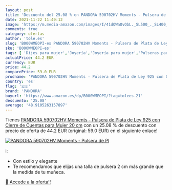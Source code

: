 ```yaml
---
layout: post
title: 'Descuento del 25.08 % en PANDORA 590702HV Moments - Pulsera de Pl'
date: 2021-11-22 11:49:12
image: 'https://m.media-amazon.com/images/I/41dQWaOvQbL._SL500_._SL400_.jpg'
comments: true
category: ofertas
author: 'tole.es'
slug: 'B000WMEOPI-es PANDORA 590702HV Moments - Pulsera de Plata de Ley 925 con...'
sku: 'B000WMEOPI-es'
tags: [ 'Dijes para mujer','Joyería','Joyería para mujer','Pulseras para charms y abalorios para mujer','de','ley','pandora','plata', ]
actualPrice: 44.2 EUR
currency: EUR
price: 44.2
comparePrice: 59.0 EUR
prodname: 'PANDORA 590702HV Moments - Pulsera de Plata de Ley 925 con Cierre de Cuentas  para Mujer  20 cm'
country: 'es'
flag: '🇪🇸'
brand: 'PANDORA'
buyurl: 'https://www.amazon.es/dp/B000WMEOPI/?tag=tolees-21'
descuento: '25.08'
average: '48.9105263157897'
---
```


Tienes [PANDORA 590702HV Moments - Pulsera de Plata de Ley 925 con Cierre de Cuentas  para Mujer  20 cm](https://www.amazon.es/dp/B000WMEOPI/?tag=tolees-21) con un 25.08 % de descuento con precio de oferta de 44.2 EUR (original: 59.0 EUR) en el siguiente enlace!

[![PANDORA 590702HV Moments - Pulsera de Pl](https://m.media-amazon.com/images/I/41dQWaOvQbL._SL500_._SL400_.jpg)](https://www.amazon.es/dp/B000WMEOPI/?tag=tolees-21)

ℹ️:

- Con estilo y elegante
- Te recomendamos que elijas una talla de pulsera 2 cm más grande que la medida de tu muñeca.

[🛒 Accede a la oferta!!](https://www.amazon.es/dp/B000WMEOPI/?tag=tolees-21)
